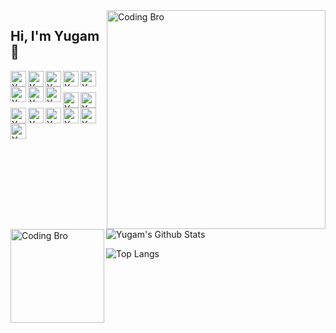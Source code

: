 <img align="right" src="https://github.com/yugam08/yugam08/blob/master/Bro.png" alt="Coding Bro" width=350px height=350px/>


## Hi, I'm Yugam 👋

<a href="https://twitter.com/Yugam008">
  <img align="left" alt="Yugam's Twitter" width="25px" src="https://cdn.jsdelivr.net/npm/simple-icons@v3/icons/twitter.svg" />
</a>
<a href="https://www.linkedin.com/m/in/yugam-44b693170">
  <img align="left" alt="Yugam's Linkdein" width="25px" src="https://cdn.jsdelivr.net/npm/simple-icons@v3/icons/linkedin.svg" />
</a>
<a href="https://github.com/yugam08">
  <img align="left" alt="Yugam's Github" width="25px" src="https://cdn.jsdelivr.net/npm/simple-icons@v3/icons/github.svg" />
</a>
<a href="https://instagram.com/assaultpunisher">
  <img align="left" alt="Yugam's Instagram" width="25px" src="https://cdn.jsdelivr.net/npm/simple-icons@v3/icons/instagram.svg" />
</a>
<a href="https://t.me/assaultpunisher">
  <img align="left" alt="Yugam's Telegram" width="25px" src="https://cdn.jsdelivr.net/npm/simple-icons@v3/icons/telegram.svg" />
</a>
<a href="https://www.facebook.com/yugamch">
  <img align="left" alt="Yugam's Facebook" width="25px" src="https://cdn.jsdelivr.net/npm/simple-icons@v3/icons/facebook.svg" />
</a>
<a href="https://www.reddit.com/user/AssaultPunisher">
  <img align="left" alt="Yugam's Reddit" width="25px" src="https://cdn.jsdelivr.net/npm/simple-icons@3.1.0/icons/reddit.svg" />
</a>
<a href="https://in.pinterest.com/yugamchaudhary/">
  <img align="left" alt="Yugam's Pinterest" width="25px" src="https://cdn.jsdelivr.net/npm/simple-icons@3.1.0/icons/pinterest.svg" />
</a>
<br />
<br />
<a href="https://www.hackerrank.com/_181500836?hr_r=1">
  <img align="left" alt="Yugam's Hackerrank" width="25px" src="https://cdn.jsdelivr.net/npm/simple-icons@3.1.0/icons/hackerrank.svg" />
</a>
<a href="https://codeforces.com/profile/assaultpunisher">
  <img align="left" alt="Yugam's Hackerrank" width="25px" src="https://cdn.jsdelivr.net/npm/simple-icons@3.1.0/icons/codeforces.svg" />
</a>
<a href="https://www.kaggle.com/yugam08">
  <img align="left" alt="Yugam's Kaggle" width="25px" src="https://cdn.jsdelivr.net/npm/simple-icons@3.1.0/icons/kaggle.svg" />
</a>
<a href="https://www.hackerearth.com/@yugam08">
  <img align="left" alt="Yugam's HackerEarth" width="25px" src="https://cdn.jsdelivr.net/npm/simple-icons@3.1.0/icons/hackerearth.svg" />
</a>
<a href="https://leetcode.com/yugam08/">
  <img align="left" alt="Yugam's LeetCode" width="25px" src="https://cdn.jsdelivr.net/npm/simple-icons@3.1.0/icons/leetcode.svg" />
</a>
<a href="https://www.twitch.tv/assaultpunisher00">
  <img align="left" alt="Yugam's LeetCode" width="25px" src="https://cdn.jsdelivr.net/npm/simple-icons@3.1.0/icons/twitch.svg" />
</a>
<a href="https://discord.com/channels/@assaultpunisher#3547">
  <img align="left" alt="Yugam's LeetCode" width="25px" src="https://cdn.jsdelivr.net/npm/simple-icons@3.1.0/icons/discord.svg" />
</a>
<a href="https://www.youtube.com/channel/UCRVr0oCAZggfKBP-un_2B-g">
  <img align="left" alt="Yugam's LeetCode" width="25px" src="https://cdn.jsdelivr.net/npm/simple-icons@3.1.0/icons/youtube.svg" />
</a>
<br />
<br />

<img align="left" src="https://github.com/yugam08/yugam08/blob/master/coffee.gif" alt="Coding Bro" width=150px height=150px/>

![Yugam's Github Stats](https://github-readme-stats.vercel.app/api?username=yugam08&theme=dark&show_icons=true&hide=contribs)


![Top Langs](https://github-readme-stats.vercel.app/api/top-langs/?username=yugam08&theme=dark&hide=PowerShell) 



